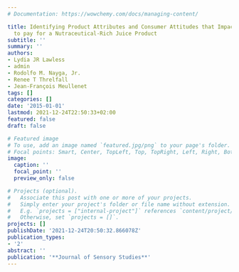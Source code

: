 ```yaml
---
# Documentation: https://wowchemy.com/docs/managing-content/

title: Identifying Product Attributes and Consumer Attitudes that Impact Willingness
  to pay for a Nutraceutical-Rich Juice Product
subtitle: ''
summary: ''
authors:
- Lydia JR Lawless
- admin
- Rodolfo M. Nayga, Jr.
- Renee T Threlfall
- Jean-François Meullenet
tags: []
categories: []
date: '2015-01-01'
lastmod: 2021-12-24T22:50:33+02:00
featured: false
draft: false

# Featured image
# To use, add an image named `featured.jpg/png` to your page's folder.
# Focal points: Smart, Center, TopLeft, Top, TopRight, Left, Right, BottomLeft, Bottom, BottomRight.
image:
  caption: ''
  focal_point: ''
  preview_only: false

# Projects (optional).
#   Associate this post with one or more of your projects.
#   Simply enter your project's folder or file name without extension.
#   E.g. `projects = ["internal-project"]` references `content/project/deep-learning/index.md`.
#   Otherwise, set `projects = []`.
projects: []
publishDate: '2021-12-24T20:50:32.866078Z'
publication_types:
- '2'
abstract: ''
publication: '**Journal of Sensory Studies**'
---
```

